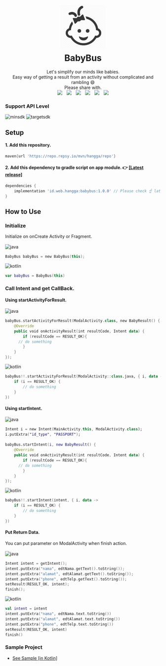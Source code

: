 <h1 align="center"> 
    <img width="150" src="https://github.com/hangga/BabyBus/blob/main/babybus/baby-icon.png?raw=true"/><br/>
    BabyBus
</h1>
<p align="center">Let's simplify our minds like babies.<br/>Easy way of getting a result from an activity without complicated and rambling 😄<br/>
	Please share with.<br/>
<a style="margin: 5px"  target="_blank" href="https://twitter.com/intent/tweet?text=BabyBus&url=https://github.com/hangga/BabyBus&via=TWITTER-HANDLE"><img width="30"  src="https://camo.githubusercontent.com/35b0b8bfbd8840f35607fb56ad0a139047fd5d6e09ceb060c5c6f0a5abd1044c/68747470733a2f2f6564656e742e6769746875622e696f2f537570657254696e7949636f6e732f696d616765732f7376672f747769747465722e737667"/></a> <a style="margin: 5px"  target="_blank" href="https://www.facebook.com/sharer/sharer.php?u=https://github.com/hangga/BabyBus"><img width="30" src="https://camo.githubusercontent.com/8f245234577766478eaf3ee72b0615e99bb9ef3eaa56e1c37f75692811181d5c/68747470733a2f2f6564656e742e6769746875622e696f2f537570657254696e7949636f6e732f696d616765732f7376672f66616365626f6f6b2e737667"/></a> <a style="margin: 5px"  target="_blank" href="https://plus.google.com/share?url=https://github.com/hangga/BabyBus">
<img width="30" src="https://camo.githubusercontent.com/15fdf0cbd71e1ca3db22839bf80a55d246e4a19e4a019021fdf121e2cc193488/68747470733a2f2f6564656e742e6769746875622e696f2f537570657254696e7949636f6e732f696d616765732f7376672f676f6f676c655f706c75732e737667"/></a> <a style="margin: 5px"  target="_blank" href="https://www.linkedin.com/shareArticle?mini=true&url=https://github.com/hangga/BabyBus&title=BabyBus&summary=Easy way of getting a result from an activity without complicated and rambling 😄&source=https://github.com/hangga/BabyBus">
<img width="30" src="https://camo.githubusercontent.com/c8a9c5b414cd812ad6a97a46c29af67239ddaeae08c41724ff7d945fb4c047e5/68747470733a2f2f6564656e742e6769746875622e696f2f537570657254696e7949636f6e732f696d616765732f7376672f6c696e6b6564696e2e737667"/></a> <a style="margin: 5px"  target="_blank" href="https://pinterest.com/pin/create/button/?url=https://github.com/hangga/BabyBus&description=Easy way of getting a result from an activity without complicated and rambling 😄"><img width="30"  src="https://camo.githubusercontent.com/ef99a09dfa010e68c26ec4414631a47bbc1086677227bd97538d051b8b93ae21/68747470733a2f2f6564656e742e6769746875622e696f2f537570657254696e7949636f6e732f696d616765732f7376672f70696e7465726573742e737667"/></a> <a style="margin: 5px"  target="_blank" href="http://www.tumblr.com/share/link?url=https://github.com/hangga/BabyBus&description=Easy way of getting a result from an activity without complicated and rambling 😄"><img width="30" src="https://camo.githubusercontent.com/f47b844e7015760d6fd9c1fb86834af2cf82d215fc9c20c24edc8173c85059a1/68747470733a2f2f6564656e742e6769746875622e696f2f537570657254696e7949636f6e732f696d616765732f7376672f74756d626c722e737667"/></a>
</p>

### Support API Level
![minsdk](https://img.shields.io/badge/Min%20SDK-API%2024-%233DDC84?logo=android) ![targetsdk](https://img.shields.io/badge/Max%20Support-API%2031-%233DDC84?logo=android)

## Setup
#### 1. Add this repository.
```groovy
maven{url 'https://repo.repsy.io/mvn/hangga/repo'}
```

#### 2. Add this dependency to gradle script on app module. 👉 <a href="https://github.com/hangga/BabyBus/releases">[Latest release]</a>
```groovy
dependencies {
    implementation 'id.web.hangga:babybus:1.0.0' // Please check ☝️ latest version
}
```

## How to Use
### Initialize
Initialize on onCreate Activity or Fragment.<br/><br/>
![java](https://img.shields.io/badge/-Java-%23B07119)  
```kotlin
BabyBus babyBus = new BabyBus(this);
```
![kotlin](https://img.shields.io/badge/-Kotlin-%23BA00BB)
```kotlin
var babyBus = BabyBus(this)
```
### Call Intent and get CallBack.
#### Using startActivityForResult.
![java](https://img.shields.io/badge/-Java-%23B07119)
```kotlin
babyBus.startActivityForResult(ModalActivity.class, new BabyResult() {
    @Override
    public void onActivityResult(int resultCode, Intent data) {
        if (resultCode == RESULT_OK){
	  // do something
        }
    }
});
```
![kotlin](https://img.shields.io/badge/-Kotlin-%23BA00BB)
```kotlin
babyBus!!.startActivityForResult(ModalActivity::class.java, { i, data ->
    if (i == RESULT_OK) {
        // do something
    }
})
```
#### Using startIntent.
![java](https://img.shields.io/badge/-Java-%23B07119)  
```kotlin
Intent i = new Intent(MainActivity.this, ModalActivity.class);
i.putExtra("id_type", "PASSPORT");

babyBus.startIntent(i, new BabyResult() {
    @Override
    public void onActivityResult(int resultCode, Intent data) {
        if (resultCode == RESULT_OK){
	  // do something	
        }
    }
});
```
![kotlin](https://img.shields.io/badge/-Kotlin-%23BA00BB)
```kotlin
babyBus!!.startIntent(intent, { i, data ->
    if (i == RESULT_OK) {
        // do something
    }
})
```

#### Put Return Data.   
You can put parameter on ModalActivity when finish action.<br/><br/>
![java](https://img.shields.io/badge/-Java-%23B07119)
```kotlin
Intent intent = getIntent();
intent.putExtra("nama", edtNama.getText().toString());
intent.putExtra("alamat", edtAlamat.getText().toString());
intent.putExtra("phone", edtTelp.getText().toString());
setResult(RESULT_OK, intent);
finish();
```
![kotlin](https://img.shields.io/badge/-Kotlin-%23BA00BB)
```kotlin
val intent = intent
intent.putExtra("nama", edtNama.text.toString())
intent.putExtra("alamat", edtAlamat.text.toString())
intent.putExtra("phone", edtTelp.text.toString())
setResult(RESULT_OK, intent)
finish()
```
### Sample Project
- <a href="https://github.com/hangga/BabySample">See Sample [in Kotlin]</a>
